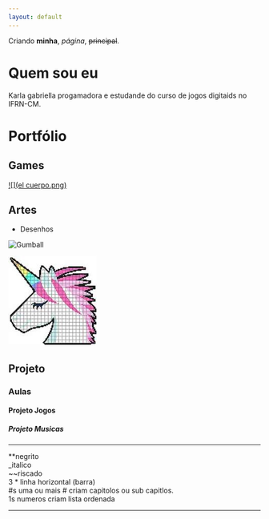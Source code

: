 ```yaml
---
layout: default
---
```


Criando  **minha**, _página_, ~~principal~~.  

# Quem sou eu

Karla gabriella progamadora e estudande do curso de jogos digitaids no IFRN-CM.

# Portfólio

## Games
[ ![](el cuerpo.png)](https://karlagabriella.github.io/El%20Cuerpo/)  


## Artes
* Desenhos

![Gumball](https://img00.deviantart.net/e55c/i/2015/289/f/c/gumball_pixelart_by_sweetsncake-d9daonh.png)

![](unicornio.jpg)



## Projeto
### Aulas
#### Projeto Jogos
##### Projeto Musicas

* * *

**negrito    
_italico    
~~riscado    
3 * linha horizontal (barra)  
#s uma ou mais # criam capitolos ou sub capitlos.  
1s numeros criam lista ordenada

* * *
